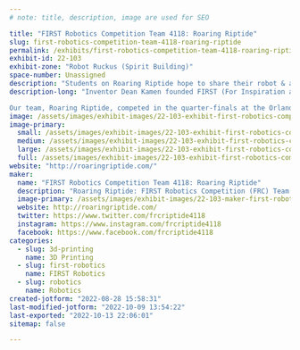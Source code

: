 ```yaml
---
# note: title, description, image are used for SEO

title: "FIRST Robotics Competition Team 4118: Roaring Riptide"
slug: first-robotics-competition-team-4118-roaring-riptide
permalink: /exhibits/first-robotics-competition-team-4118-roaring-riptide/
exhibit-id: 22-103
exhibit-zone: "Robot Ruckus (Spirit Building)"
space-number: Unassigned
description: "Students on Roaring Riptide hope to share their robot & assistive technology work with attendees."
description-long: "Inventor Dean Kamen founded FIRST (For Inspiration and Recognition of Science and Technology) in 1989. FIRST is about inspiring innovation, igniting curiosity, and creating pathways for students in the STEM (Science, Technology, Engineering, and Math) fields. Each January, teams from around the world are tasked with a challenge during a Season Kickoff Event. During the build season (following kickoff) teams work through the design process, with the ultimate goal of building a successful competition robot.  In the months of March and April, teams compete at district, regional, and world competitions.

Our team, Roaring Riptide, competed in the quarter-finals at the Orlando Regional Competition in March 2022. We hope to share more about our student-designed and built robot with you in our FIRST Robotics booth demo."
image: /assets/images/exhibit-images/22-103-exhibit-first-robotics-competition-team-4118-roaring-riptide-43-roaring-riptide-logo-2022-white-bg-4578-large.png
image-primary: 
  small: /assets/images/exhibit-images/22-103-exhibit-first-robotics-competition-team-4118-roaring-riptide-43-roaring-riptide-logo-2022-white-bg-4578-small.png
  medium: /assets/images/exhibit-images/22-103-exhibit-first-robotics-competition-team-4118-roaring-riptide-43-roaring-riptide-logo-2022-white-bg-4578-medium.png
  large: /assets/images/exhibit-images/22-103-exhibit-first-robotics-competition-team-4118-roaring-riptide-43-roaring-riptide-logo-2022-white-bg-4578-large.png
  full: /assets/images/exhibit-images/22-103-exhibit-first-robotics-competition-team-4118-roaring-riptide-43-roaring-riptide-logo-2022-white-bg-4578-full.png
website: "http://roaringriptide.com/"
maker: 
  name: "FIRST Robotics Competition Team 4118: Roaring Riptide"
  description: "Roaring Riptide: FIRST Robotics Competition (FRC) Team 4118, was founded in 2011 at P.K. Yonge DRS in Gainesville, Florida. Our high-school team is part of a K-12, public research school that&#039;s a subset of the College of Education at the University of Florida. Though we’ve had many successes as a team, we’re most proud of our work in Assistive Technology. In February 2020, we founded our #FIRSTwithAT program and have gained the support and recognition from 4 local college student organizations, as well as national organizations for our work. In addition to these partnerships, the students of Roaring Riptide have contributed over 4500 hours to promote STEM education, assistive technology outreach, and within the other FIRST program levels."
  image-primary: /assets/images/exhibit-images/22-103-maker-first-robotics-competition-team-4118-roaring-riptide-roaring-riptide-logo-2022-white-bg-medium.png
  website: http://roaringriptide.com/
  twitter: https://www.twitter.com/frcriptide4118
  instagram: https://www.instagram.com/frcriptide4118
  facebook: https://www.facebook.com/frcriptide4118
categories: 
  - slug: 3d-printing
    name: 3D Printing
  - slug: first-robotics
    name: FIRST Robotics
  - slug: robotics
    name: Robotics
created-jotform: "2022-08-28 15:58:31"
last-modified-jotform: "2022-10-09 13:54:22"
last-exported: "2022-10-13 22:06:01"
sitemap: false

---
```

